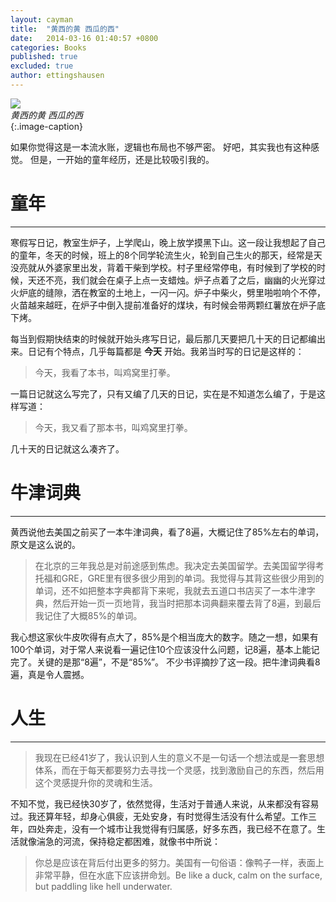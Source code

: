 ```yaml
---
layout: cayman
title:  "黄西的黄 西瓜的西"
date:   2014-03-16 01:40:57 +0800
categories: Books
published: true
excluded: true
author: ettingshausen
---   
```


![](http://wx3.sinaimg.cn/large/685ea4faly1ft3sesd86bj20cb0h0wfx.jpg)  
*黄西的黄 西瓜的西*  
{:.image-caption}     

如果你觉得这是一本流水账，逻辑也布局也不够严密。 好吧，其实我也有这种感觉。 但是，一开始的童年经历，还是比较吸引我的。 
# 童年
---
寒假写日记，教室生炉子，上学爬山，晚上放学摸黑下山。这一段让我想起了自己的童年，冬天的时候，班上的8个同学轮流生火，轮到自己生火的那天，经常是天没亮就从外婆家里出发，背着干柴到学校。村子里经常停电，有时候到了学校的时候，天还不亮，我们就会在桌子上点一支蜡烛。炉子点着了之后，幽幽的火光穿过火炉底的缝隙，洒在教室的土地上，一闪一闪。炉子中柴火，劈里啪啦响个不停，火苗越来越旺，在炉子中倒入提前准备好的煤块，有时候会带两颗红薯放在炉子底下烤。  

每当到假期快结束的时候就开始头疼写日记，最后那几天要把几十天的日记都编出来。日记有个特点，几乎每篇都是 **今天** 开始。我弟当时写的日记是这样的：
>今天，我看了本书，叫鸡窝里打拳。   

一篇日记就这么写完了，只有又编了几天的日记，实在是不知道怎么编了，于是这样写道：
>今天，我又看了那本书，叫鸡窝里打拳。  

几十天的日记就这么凑齐了。

# 牛津词典
---
黄西说他去美国之前买了一本牛津词典，看了8遍，大概记住了85%左右的单词，原文是这么说的。
> 在北京的三年我总是对前途感到焦虑。我决定去美国留学。去美国留学得考托福和GRE，GRE里有很多很少用到的单词。我觉得与其背这些很少用到的单词，还不如把整本字典都背下来呢，我就去五道口书店买了一本牛津字典，然后开始一页一页地背，我当时把那本词典翻来覆去背了8遍，到最后我记住了大概85%的单词。  

我心想这家伙牛皮吹得有点大了，85%是个相当庞大的数字。随之一想，如果有100个单词，对于常人来说看一遍记住10个应该没什么问题，记8遍，基本上能记完了。关键的是那“8遍”，不是“85%”。 不少书评摘抄了这一段。把牛津词典看8遍，真是令人震撼。

# 人生
---
>我现在已经41岁了，我认识到人生的意义不是一句话一个想法或是一套思想体系，而在于每天都要努力去寻找一个灵感，找到激励自己的东西，然后用这个灵感提升你的灵魂和生活。  

不知不觉，我已经快30岁了，依然觉得，生活对于普通人来说，从来都没有容易过。我还算年轻，却身心俱疲，无处安身，有时觉得生活没有什么希望。工作三年，四处奔走，没有一个城市让我觉得有归属感，好多东西，我已经不在意了。生活就像湍急的河流，保持稳定都困难，就像书中所说：
>你总是应该在背后付出更多的努力。美国有一句俗语：像鸭子一样，表面上非常平静，但在水底下应该拼命划。Be like a duck, calm on the surface, but paddling like hell underwater.